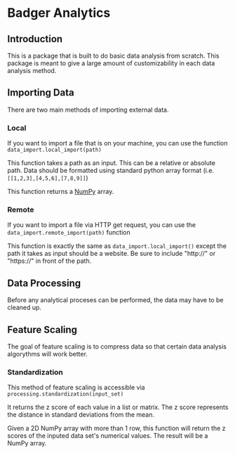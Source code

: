 # Badger Analytics

## Introduction

This is a package that is built to do basic data analysis from scratch. This package is meant to give a large amount of customizability in each data analysis method.

## Importing Data

There are two main methods of importing external data.

### Local

If you want to import a file that is on your machine, you can use the function `data_import.local_import(path)`

This function takes a path as an input. This can be a relative or absolute path. Data should be formatted using standard python array format (i.e. `[[1,2,3],[4,5,6],[7,8,9]]`)

This function returns a [NumPy](https://NumPy.org/ "NumPy home page") array.

### Remote

If you want to import a file via HTTP get request, you can use the `data_import.remote_import(path)` function

This function is exactly the same as `data_import.local_import()` except the path it takes as input should be a website. Be sure to include "http://" or "https://" in front of the path.

## Data Processing

Before any analytical proceses can be performed, the data may have to be cleaned up.

## Feature Scaling

The goal of feature scaling is to compress data so that certain data analysis algorythms will work better.

### Standardization

This method of feature scaling is accessible via `processing.standardization(input_set)`

It returns the z score of each value in a list or matrix. The z score represents the distance in standard deviations from the mean.

Given a 2D NumPy array with more than 1 row, this function will return the z scores of the inputed data set's numerical values. The result will be a NumPy array.

